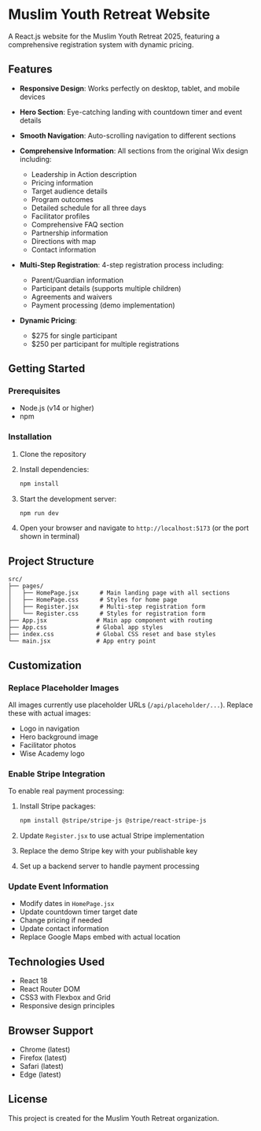 # Muslim Youth Retreat Website

A React.js website for the Muslim Youth Retreat 2025, featuring a comprehensive registration system with dynamic pricing.

## Features

- **Responsive Design**: Works perfectly on desktop, tablet, and mobile devices
- **Hero Section**: Eye-catching landing with countdown timer and event details
- **Smooth Navigation**: Auto-scrolling navigation to different sections
- **Comprehensive Information**: All sections from the original Wix design including:
  - Leadership in Action description
  - Pricing information
  - Target audience details
  - Program outcomes
  - Detailed schedule for all three days
  - Facilitator profiles
  - Comprehensive FAQ section
  - Partnership information
  - Directions with map
  - Contact information

- **Multi-Step Registration**: 4-step registration process including:
  - Parent/Guardian information
  - Participant details (supports multiple children)
  - Agreements and waivers
  - Payment processing (demo implementation)

- **Dynamic Pricing**: 
  - $275 for single participant
  - $250 per participant for multiple registrations

## Getting Started

### Prerequisites
- Node.js (v14 or higher)
- npm

### Installation

1. Clone the repository
2. Install dependencies:
   ```bash
   npm install
   ```

3. Start the development server:
   ```bash
   npm run dev
   ```

4. Open your browser and navigate to `http://localhost:5173` (or the port shown in terminal)

## Project Structure

```
src/
├── pages/
│   ├── HomePage.jsx      # Main landing page with all sections
│   ├── HomePage.css      # Styles for home page
│   ├── Register.jsx      # Multi-step registration form
│   └── Register.css      # Styles for registration form
├── App.jsx              # Main app component with routing
├── App.css              # Global app styles
├── index.css            # Global CSS reset and base styles
└── main.jsx             # App entry point
```

## Customization

### Replace Placeholder Images
All images currently use placeholder URLs (`/api/placeholder/...`). Replace these with actual images:
- Logo in navigation
- Hero background image
- Facilitator photos
- Wise Academy logo

### Enable Stripe Integration
To enable real payment processing:

1. Install Stripe packages:
   ```bash
   npm install @stripe/stripe-js @stripe/react-stripe-js
   ```

2. Update `Register.jsx` to use actual Stripe implementation
3. Replace the demo Stripe key with your publishable key
4. Set up a backend server to handle payment processing

### Update Event Information
- Modify dates in `HomePage.jsx`
- Update countdown timer target date
- Change pricing if needed
- Update contact information
- Replace Google Maps embed with actual location

## Technologies Used

- React 18
- React Router DOM
- CSS3 with Flexbox and Grid
- Responsive design principles

## Browser Support

- Chrome (latest)
- Firefox (latest)
- Safari (latest)
- Edge (latest)

## License

This project is created for the Muslim Youth Retreat organization.